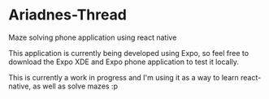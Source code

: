 # Ariadnes-Thread
Maze solving phone application using react native

This application is currently being developed using Expo, 
so feel free to download the Expo XDE and Expo phone application to test it locally.

This is currently a work in progress and I'm using it as a way to learn react-native, as well as solve mazes :p
